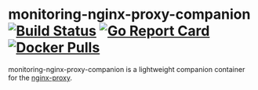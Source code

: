 # monitoring-nginx-proxy-companion [![Build Status](https://travis-ci.org/lukaskroepfl/monitoring-nginx-proxy-companion.svg?branch=master)](https://travis-ci.org/lukaskroepfl/monitoring-nginx-proxy-companion) [![Go Report Card](https://goreportcard.com/badge/github.com/lukaskroepfl/monitoring-nginx-proxy-companion)](https://goreportcard.com/report/github.com/lukaskroepfl/monitoring-nginx-proxy-companion) [![Docker Pulls](https://img.shields.io/docker/pulls/lukaskroepfl/monitoring-nginx-proxy-companion.svg)]()

monitoring-nginx-proxy-companion is a lightweight companion container for the [nginx-proxy](https://github.com/jwilder/nginx-proxy).